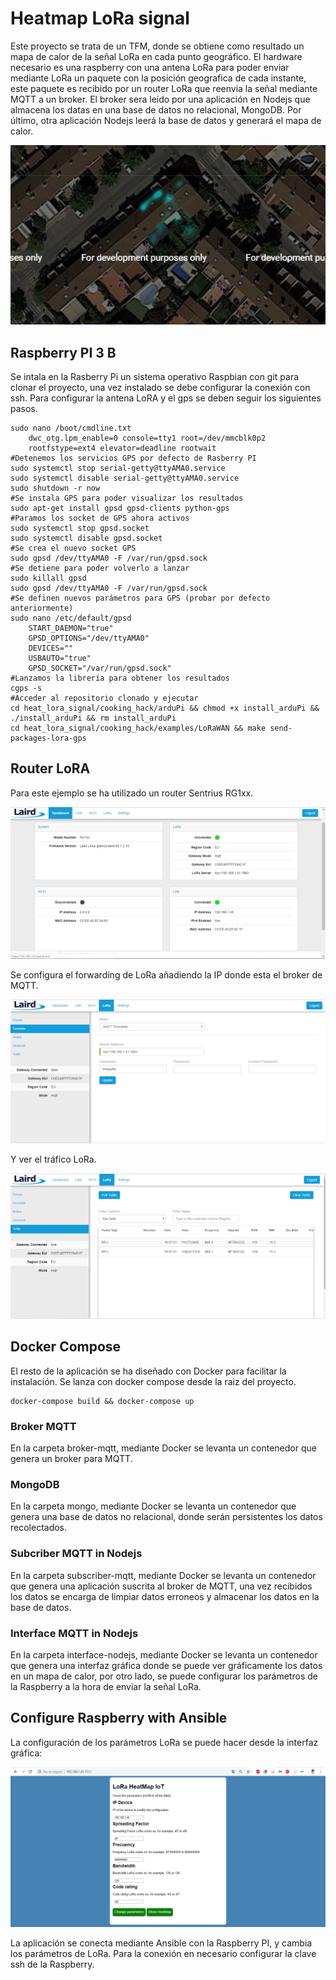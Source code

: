 # Heatmap LoRa signal

Este proyecto se trata de un TFM, donde se obtiene como resultado un mapa de calor de la señal LoRa en cada punto geográfico.
El hardware necesario es una raspberry con una antena LoRa para poder enviar mediante LoRa un paquete con la posición geografica de cada instante, este paquete es recibido por un router LoRa que reenvia la señal mediante MQTT a un broker. El broker sera leído por una aplicación en Nodejs que almacena los datas en una base de datos no relacional, MongoDB. Por último, otra aplicación Nodejs leerá la base de datos y generará el mapa de calor.

![principal](images/heatmap.PNG)

## Raspberry PI 3 B

Se intala en la Rasberry Pi un sistema operativo Raspbian con git para clonar el proyecto, una vez instalado se debe configurar la conexión con ssh. Para configurar la antena LoRA y el gps se deben seguir los siguientes pasos.

```#Editar el inicio de la Raspberry
sudo nano /boot/cmdline.txt
	dwc_otg.lpm_enable=0 console=tty1 root=/dev/mmcblk0p2 
	rootfstype=ext4 elevator=deadline rootwait
#Detenemos los servicios GPS por defecto de Rasberry PI
sudo systemctl stop serial-getty@ttyAMA0.service
sudo systemctl disable serial-getty@ttyAMA0.service
sudo shutdown -r now
#Se instala GPS para poder visualizar los resultados
sudo apt-get install gpsd gpsd-clients python-gps
#Paramos los socket de GPS ahora activos
sudo systemctl stop gpsd.socket
sudo systemctl disable gpsd.socket
#Se crea el nuevo socket GPS
sudo gpsd /dev/ttyAMA0 -F /var/run/gpsd.sock
#Se detiene para poder volverlo a lanzar
sudo killall gpsd
sudo gpsd /dev/ttyAMA0 -F /var/run/gpsd.sock
#Se definen nuevos parámetros para GPS (probar por defecto anteriormente)
sudo nano /etc/default/gpsd
	START_DAEMON="true"
	GPSD_OPTIONS="/dev/ttyAMA0"
	DEVICES=""
	USBAUTO="true"
	GPSD_SOCKET="/var/run/gpsd.sock"
#Lanzamos la librería para obtener los resultados
cgps -s
#Acceder al repositorio clonado y ejecutar
cd heat_lora_signal/cooking_hack/arduPi && chmod +x install_arduPi && ./install_arduPi && rm install_arduPi
cd heat_lora_signal/cooking_hack/examples/LoRaWAN && make send-packages-lora-gps
```

## Router LoRA

Para este ejemplo se ha utilizado un router Sentrius RG1xx.

![principal](images/Sentrius.PNG)

Se configura el forwarding de LoRa añadiendo la IP donde esta el broker de MQTT.

![principal](images/forwarderLoRa.PNG)

Y ver el tráfico LoRa.

![principal](images/trafficLoRA.PNG)

## Docker Compose

El resto de la aplicación se ha diseñado con Docker para facilitar la instalación. 
Se lanza con docker compose desde la raiz del proyecto. 

```
docker-compose build && docker-compose up
```

### Broker MQTT

En la carpeta broker-mqtt, mediante Docker se levanta un contenedor que genera un broker para MQTT.

### MongoDB

En la carpeta mongo, mediante Docker se levanta un contenedor que genera una base de datos no relacional, donde serán persistentes los datos recolectados.

### Subcriber MQTT in Nodejs

En la carpeta subscriber-mqtt, mediante Docker se levanta un contenedor que genera una aplicación suscrita al broker de MQTT, una vez recibidos los datos se encarga de limpiar datos erroneos y almacenar los datos en la base de datos.

### Interface MQTT in Nodejs

En la carpeta interface-nodejs, mediante Docker se levanta un contenedor que genera una interfaz gráfica donde se puede ver gráficamente los datos en un mapa de calor, por otro lado, se puede configurar los parámetros de la Raspberry a la hora de enviar la señal LoRa.

## Configure Raspberry with Ansible

La configuración de los parámetros LoRa se puede hacer desde la interfaz gráfica:

![principal](images/configureLora.PNG)

La aplicación se conecta mediante Ansible con la Raspberry PI, y cambia los parámetros de LoRa. Para la conexión en necesario configurar la clave ssh de la Raspberry.